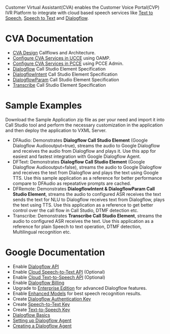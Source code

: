 Customer Virtual Assistant(CVA) enables the Customer Voice Portal(CVP) IVR Platform to integrate with cloud based speech services like  [Text to Speech](https://cloud.google.com/text-to-speech/), [Speech to Text](https://cloud.google.com/speech-to-text/) and [Dialogflow](https://cloud.google.com/text-to-speech/docs/).
# CVA Documentation
* [CVA Design](https://www.cisco.com/c/en/us/td/docs/voice_ip_comm/cust_contact/contact_center/icm_enterprise/icm_enterprise_12_5_1/design/guide/ucce_b_soldg-for-unified-cce-12_5/ucce_b_soldg-for-unified-cce-12_5_chapter_01000.html#concept_504D901FE4FB5DA0D6F0701E4BFC4CA3)  Callflows and Architecture.
* [Configure CVA Services in UCCE](https://www.cisco.com/c/en/us/td/docs/voice_ip_comm/cust_contact/contact_center/customer_voice_portal/cvp_12_5/administration/guide/ccvp_b_1251-administration-guide-for-cisco-unified-customer-voice-portal/ccvp_b_1251-administration-guide-for-cisco-unified-customer-voice-portal_chapter_01.html#topic_39D6199BE6CBA2F5472BC57F4DD5D465) using OAMP.
* [Configure CVA Services in PCCE](https://www.cisco.com/c/en/us/td/docs/voice_ip_comm/cust_contact/contact_center/pcce/pcce_12_5_1/configuration/guide/pcce_b_admin-and-config-guide_12_5/pcce_b_admin-and-config-guide_12_5_chapter_011.html#concept_F7500EC077579D73709659B08E642C69) using PCCE Admin.
* [Dialogflow](https://www.cisco.com/c/en/us/td/docs/voice_ip_comm/cust_contact/contact_center/customer_voice_portal/cvp_12_5/reference/guide/ccvp_b_1251-element-specification-guide-cvp/ccvp_b_1251-element-specification-guide-cvp_chapter_0111001.html) Call Studio Element Specification
* [DialogflowIntent](https://www.cisco.com/c/en/us/td/docs/voice_ip_comm/cust_contact/contact_center/customer_voice_portal/cvp_12_5/reference/guide/ccvp_b_1251-element-specification-guide-cvp/ccvp_b_1251-element-specification-guide-cvp_chapter_0111011.html) Call Studio Element Specification
* [DialogflowParam](https://www.cisco.com/c/en/us/td/docs/voice_ip_comm/cust_contact/contact_center/customer_voice_portal/cvp_12_5/reference/guide/ccvp_b_1251-element-specification-guide-cvp/ccvp_b_1251-element-specification-guide-cvp_chapter_0111100.html) Call Studio Element Specification
* [Transcribe](https://www.cisco.com/c/en/us/td/docs/voice_ip_comm/cust_contact/contact_center/customer_voice_portal/cvp_12_5/reference/guide/ccvp_b_1251-element-specification-guide-cvp/ccvp_b_1251-element-specification-guide-cvp_chapter_0111010.html) Call Studio Element Specification
# Sample Examples
Download the Sample Application zip file as per your need and import it into Call Studio tool and perform the necessary customization in the application and then deploy the application to VXML Server.
* DFAudio: Demonstrates **Dialogflow Call Studio Element** (Google Dialogflow Audiooutput=true), streams the audio to Google Dialogflow and receives the audio from Dialogflow and plays it. Use this app for easiest and fastest integration with Google Dialogflow Agent.
* DFText: Demonstrates **Dialogflow Call Studio Element** (Google Dialogflow Audiooutput=false), streams the audio to Google Dialogflow and receives the text from Dialogflow and plays the text using Google TTS. Use this sample application as a reference for better performance compare to DFAudio as repeatative prompts are cached.
* DFRemote: Demonstrates **DialogflowIntent & DialogflowParam Call Studio Element**, streams the audio to configured ASR receives the text sends the text for NLU to Dialogflow receives text from Dialogflow, plays the text using TTS. Use this application as a reference to get better control over the call flow in Call Studio, DTMF detection etc.
* Transcribe: Demonstrates **Transcribe Call Studio Element**, streams the audio to configured ASR receives the text. Use this application as a reference for plain Speech to text operation, DTMF detection, Multilingual recognition etc.
# Google Documentation
* Enable [Dialogflow API](https://cloud.google.com/dialogflow/docs/quick/setup#api)
* Enable [Cloud Speech-to-Text API](https://cloud.google.com/apis/docs/getting-started#enabling_apis) (Optional)
* Enable [Cloud Text-to-Speech API](https://cloud.google.com/apis/docs/getting-started#enabling_apis) (Optional)
* Enable [Dialogflow Billing](https://cloud.google.com/dialogflow/docs/quick/setup#billing)
* Upgrade to [Enterprise Edition](https://cloud.google.com/dialogflow/docs/editions#choose_an_edition_and_pricing_plan) for advanced Dialogflow features.
* Enable [Enhanced Models](https://cloud.google.com/dialogflow/docs/data-logging#enabling_data_logging_and_using_enhanced_models) for best speech recognition results.
* Create [Dialogflow Authentication Key](https://cloud.google.com/dialogflow/docs/quick/setup#sa-create)
* Create [Speech-to-Text Key](https://cloud.google.com/speech-to-text/docs/quickstart-client-libraries#before-you-begin)
* Create [Text-to-Speech Key](https://cloud.google.com/text-to-speech/docs/quickstart-client-libraries#before-you-begin)
* [Dialogflow Basics](https://cloud.google.com/dialogflow/docs/basics)
* [Setting up Dialogflow Agent](https://cloud.google.com/dialogflow/docs/quick/setup)
* [Creating a Dialogflow Agent](https://cloud.google.com/dialogflow/docs/quick/build-agent)
